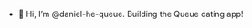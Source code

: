 - 👋 Hi, I’m @daniel-he-queue. Building the Queue dating app!
<!---
daniel-he-queue/daniel-he-queue is a ✨ special ✨ repository because its `README.md` (this file) appears on your GitHub profile.
You can click the Preview link to take a look at your changes.
--->
